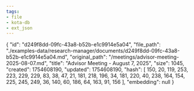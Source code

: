 ```yaml
---
tags:
- file
- kota-db
- ext_json
---
```

{
  "id": "d249f8dd-09fc-43a8-b52b-e1c9914e5a04",
  "file_path": "./examples-data/research-manager/documents/d249f8dd-09fc-43a8-b52b-e1c9914e5a04.md",
  "original_path": "/meetings/advisor-meeting-2025-08-07.md",
  "title": "Advisor Meeting - August 7, 2025",
  "size": 1045,
  "created": 1754608190,
  "updated": 1754608190,
  "hash": [
    150,
    20,
    119,
    253,
    223,
    229,
    229,
    83,
    38,
    47,
    21,
    181,
    218,
    196,
    34,
    181,
    220,
    40,
    238,
    164,
    154,
    225,
    245,
    249,
    36,
    140,
    60,
    186,
    64,
    163,
    91,
    156
  ],
  "embedding": null
}